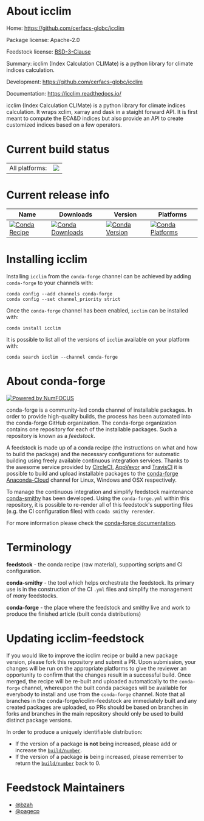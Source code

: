 About icclim
============

Home: https://github.com/cerfacs-globc/icclim

Package license: Apache-2.0

Feedstock license: [BSD-3-Clause](https://github.com/conda-forge/icclim-feedstock/blob/master/LICENSE.txt)

Summary: icclim (Index Calculation CLIMate) is a python library for climate indices calculation.

Development: https://github.com/cerfacs-globc/icclim

Documentation: https://icclim.readthedocs.io/

icclim (Index Calculation CLIMate) is a python library for climate indices calculation.
It wraps xclim, xarray and dask in a staight forward API. It is first meant to compute
the ECA&D indices but also provide an API to create customized indices based on a few operators.


Current build status
====================


<table><tr><td>All platforms:</td>
    <td>
      <a href="https://dev.azure.com/conda-forge/feedstock-builds/_build/latest?definitionId=15345&branchName=master">
        <img src="https://dev.azure.com/conda-forge/feedstock-builds/_apis/build/status/icclim-feedstock?branchName=master">
      </a>
    </td>
  </tr>
</table>

Current release info
====================

| Name | Downloads | Version | Platforms |
| --- | --- | --- | --- |
| [![Conda Recipe](https://img.shields.io/badge/recipe-icclim-green.svg)](https://anaconda.org/conda-forge/icclim) | [![Conda Downloads](https://img.shields.io/conda/dn/conda-forge/icclim.svg)](https://anaconda.org/conda-forge/icclim) | [![Conda Version](https://img.shields.io/conda/vn/conda-forge/icclim.svg)](https://anaconda.org/conda-forge/icclim) | [![Conda Platforms](https://img.shields.io/conda/pn/conda-forge/icclim.svg)](https://anaconda.org/conda-forge/icclim) |

Installing icclim
=================

Installing `icclim` from the `conda-forge` channel can be achieved by adding `conda-forge` to your channels with:

```
conda config --add channels conda-forge
conda config --set channel_priority strict
```

Once the `conda-forge` channel has been enabled, `icclim` can be installed with:

```
conda install icclim
```

It is possible to list all of the versions of `icclim` available on your platform with:

```
conda search icclim --channel conda-forge
```


About conda-forge
=================

[![Powered by
NumFOCUS](https://img.shields.io/badge/powered%20by-NumFOCUS-orange.svg?style=flat&colorA=E1523D&colorB=007D8A)](https://numfocus.org)

conda-forge is a community-led conda channel of installable packages.
In order to provide high-quality builds, the process has been automated into the
conda-forge GitHub organization. The conda-forge organization contains one repository
for each of the installable packages. Such a repository is known as a *feedstock*.

A feedstock is made up of a conda recipe (the instructions on what and how to build
the package) and the necessary configurations for automatic building using freely
available continuous integration services. Thanks to the awesome service provided by
[CircleCI](https://circleci.com/), [AppVeyor](https://www.appveyor.com/)
and [TravisCI](https://travis-ci.com/) it is possible to build and upload installable
packages to the [conda-forge](https://anaconda.org/conda-forge)
[Anaconda-Cloud](https://anaconda.org/) channel for Linux, Windows and OSX respectively.

To manage the continuous integration and simplify feedstock maintenance
[conda-smithy](https://github.com/conda-forge/conda-smithy) has been developed.
Using the ``conda-forge.yml`` within this repository, it is possible to re-render all of
this feedstock's supporting files (e.g. the CI configuration files) with ``conda smithy rerender``.

For more information please check the [conda-forge documentation](https://conda-forge.org/docs/).

Terminology
===========

**feedstock** - the conda recipe (raw material), supporting scripts and CI configuration.

**conda-smithy** - the tool which helps orchestrate the feedstock.
                   Its primary use is in the construction of the CI ``.yml`` files
                   and simplify the management of *many* feedstocks.

**conda-forge** - the place where the feedstock and smithy live and work to
                  produce the finished article (built conda distributions)


Updating icclim-feedstock
=========================

If you would like to improve the icclim recipe or build a new
package version, please fork this repository and submit a PR. Upon submission,
your changes will be run on the appropriate platforms to give the reviewer an
opportunity to confirm that the changes result in a successful build. Once
merged, the recipe will be re-built and uploaded automatically to the
`conda-forge` channel, whereupon the built conda packages will be available for
everybody to install and use from the `conda-forge` channel.
Note that all branches in the conda-forge/icclim-feedstock are
immediately built and any created packages are uploaded, so PRs should be based
on branches in forks and branches in the main repository should only be used to
build distinct package versions.

In order to produce a uniquely identifiable distribution:
 * If the version of a package **is not** being increased, please add or increase
   the [``build/number``](https://docs.conda.io/projects/conda-build/en/latest/resources/define-metadata.html#build-number-and-string).
 * If the version of a package **is** being increased, please remember to return
   the [``build/number``](https://docs.conda.io/projects/conda-build/en/latest/resources/define-metadata.html#build-number-and-string)
   back to 0.

Feedstock Maintainers
=====================

* [@bzah](https://github.com/bzah/)
* [@pagecp](https://github.com/pagecp/)

